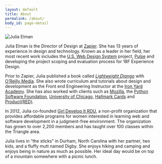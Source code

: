 ```yaml
---
layout: default
title: About
permalink: /about/
body_id: page-detail
---
```

<img src="/assets/images/julia-elman.png" alt="Julia Elman" class="profile">

<p>Julia Elman is the Director of Design at <a href="https://zapier.com/">Zapier</a>. She has 13 years of experience in design and technology. Known as a leader in her field, her most recent work includes the <a href="https://designsystem.digital.gov/">U.S. Web Design System</a> project, <a href="https://pulse.cio.gov">Pulse</a> and developing the project scoping and evaluation process for 18F Experience Design.</p>

Prior to Zapier, Julia published a book called <em><a href="https://bit.ly/lightweightdjango">Lightweight Django</a></em> with <a href="https://www.oreilly.com/">O’Reilly Media</a>. She also wrote curriculum and tutorials about design and development as the Front end Engineering Instructor at the <a href="https://www.theironyard.com/">Iron Yard Academy</a>. She has also worked with clients such as <a href="https://www.mozilla.org/en-US/">Mozilla</a>, the <a href="https://www.python.org/psf/">Python Software Foundation</a>, <a href="">University of Chicago</a>, <a href="https://www.hallmark.com/">Hallmark Cards</a> and <a href="https://red.org/">Product(RED)</a>.

In 2012, Julia co-founded <a href="https://www.girldevelopit.com/chapters/raleigh-durham">Girl Develop It RDU</a>, a non-profit organization that provides affordable programs for women interested in learning web and software development in a judgment-free environment. The organization has grown to over 2,200 members and has taught over 100 classes within the Triangle area.

Julia lives in “the sticks” in Durham, North Carolina with her partner, two kids, and a fluffy mutt named Digby. She enjoys hiking and camping and enjoys being in nature as much as possible. Her ideal day would be on top of a mountain somewhere with a picnic lunch.